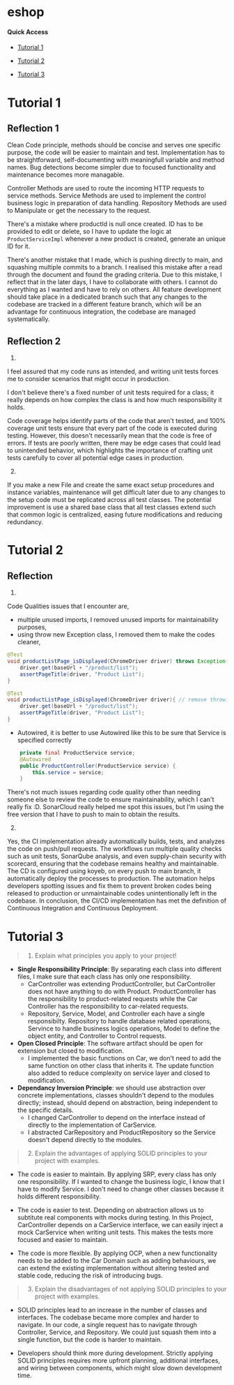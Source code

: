 # eshop


#### Quick Access
- [Tutorial 1](#tutorial-1)

- [Tutorial 2](#tutorial-2)

- [Tutorial 3](#tutorial-3)

# Tutorial 1

## Reflection 1
Clean Code principle, methods should be concise and serves one specific purpose, the code will be easier to maintain and test. Implementation has to be straightforward, self-documenting with meaningfull variable and method names. Bug detections become simpler due to focused functionality and maintenance becomes more managable. 

Controller Methods are used to route the incoming HTTP requests to service methods. Service Methods are used to implement the control business logic in preparation of data handling. Repository Methods are used to Manipulate or get the necessary to the request.

There's a mistake where productId is null once created. ID has to be provided to edit or delete, so I have to update the logic at `ProductServiceImpl` whenever a new product is created, generate an unique ID for it. 

There's another mistake that I made, which is pushing directly to main, and squashing multiple commits to a branch. I realised this mistake after a read through the document and found the grading criteria. Due to this mistake, I reflect that in the later days, I have to collaborate with others. I cannot do everything as I wanted and have to rely on others. All feature development should take place in a dedicated branch such that any changes to the codebase are tracked in a different feature branch, which will be an advantage for continuous integration, the codebase are managed systematically.

## Reflection 2
1. 
I feel assured that my code runs as intended, and writing unit tests forces me to consider scenarios that might occur in production.

I don't believe there's a fixed number of unit tests required for a class; it really depends on how complex the class is and how much responsibility it holds.

Code coverage helps identify parts of the code that aren't tested, and 100% coverage unit tests ensure that every part of the code is executed during testing. However, this doesn't necessarily mean that the code is free of errors. If tests are poorly written, there may be edge cases that could lead to unintended behavior, which highlights the importance of crafting unit tests carefully to cover all potential edge cases in production.

2. 
If you make a new File and create the same exact setup procedures and instance variables, maintenance will get difficult later due to any changes to the setup code must be replicated across all test classes. The potential improvement is use a shared base class that all test classes extend such that common logic is centralized, easing future modifications and reducing redundancy.

# Tutorial 2

## Reflection

1. 

Code Qualities issues that I encounter are, 
- multiple unused imports, I removed unused imports for maintainability purposes,
- using throw new Exception class, I removed them to make the codes cleaner,
```java
@Test
void productListPage_isDisplayed(ChromeDriver driver) throws Exception{
    driver.get(baseUrl + "/product/list");
    assertPageTitle(driver, "Product List");
}
```

```java
@Test
void productListPage_isDisplayed(ChromeDriver driver){ // remove throwing exception
    driver.get(baseUrl + "/product/list");
    assertPageTitle(driver, "Product List");
}
```
- Autowired, it is better to use Autowired like this to be sure that Service is specified correctly
```java 
    private final ProductService service;
    @Autowired
    public ProductController(ProductService service) {
        this.service = service;
    }
```

There's not much issues regarding code quality other than needing someone else to review the code to ensure maintainability, which I can't really fix :D. SonarCloud really helped me spot this issues, but I'm using the free version that I have to push to main to obtain the results.


2.

Yes, the CI implementation already automatically builds, tests, and analyzes the code on push/pull requests. The workflows run multiple quality checks such as unit tests, SonarQube analysis, and even supply-chain security with scorecard, ensuring that the codebase remains healthy and maintainable. The CD is configured using koyeb, on every push to main branch, it automatically deploy the processes to production. The automation helps developers spotting issues and fix them to prevent broken codes being released to production or unmaintainable codes unintentionally left in the codebase.  In conclusion, the CI/CD implementation has met the definition of Continuous Integration and Continuous Deployment. 

# Tutorial 3

> 1. Explain what principles you apply to your project!

- **Single Responsibility Principle**: By separating each class into different files, I make sure that each class has only one responsibility. 
    - CarController was extending ProductController, but CarController does not have anything to do with Product. ProductController has the responsibility to product-related requests while the Car Controller has the responsibility to car-related requests. 
    - Repository, Service, Model, and Controller each have a single responsibilty. Repository to handle database related operations, Servince to handle business logics operations, Model to define the object entity, and Controller to Control requests. 
- **Open Closed Principle**: The software artifact should be open for extension but closed to modification.
    - I implemented the basic functions on Car, we don't need to add the same function on other class that inherits it. The update function also added to reduce complexity on service layer and closed to modification. 
- **Dependancy Inversion Principle**: we should use abstraction over concrete implementations, classes shouldn't depend to the modules directly; instead, should depend on abstraction, being independent to the specific details. 
    - I changed CarController to depend on the interface instead of directly to the implementation of CarService. 
    - I abstracted CarRepository and ProductRepository so the Service doesn't depend directly to the modules.

> 2.  Explain the advantages of applying SOLID principles to your project with examples.

- The code is easier to maintain. By applying SRP, every class has only one responsibility. If I wanted to change the business logic, I know that I have to modify Service. I don't need to change other classes because it holds different responsibility. 

- The code is easier to test. Depending on abstraction allows us to subtitute real components with mocks during testing. In this Project, CarController depends on a CarService interface, we can easily inject a mock CarService when writing unit tests. This makes the tests more focused and easier to maintain. 

- The code is more flexible. By applying OCP, when a new functionality needs to be added to the Car Domain such as adding behaviours, we can extend the existing implementation without altering tested and stable code, reducing the risk of introducing bugs.

> 3. Explain the disadvantages of not applying SOLID principles to your project with examples.

- SOLID principles lead to an increase in the number of classes and interfaces. The codebase became more complex and harder to navigate. In our code, a single request has to navigate through Controller, Service, and Repository. We could just squash them into a single function, but the code is harder to maintain.

- Developers should think more during development. Strictly applying SOLID principles requires more upfront planning, additional interfaces, and wiring between components, which might slow down development time.  